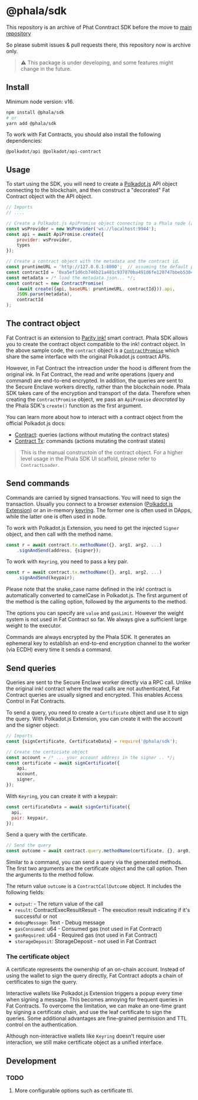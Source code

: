 # @phala/sdk

This repository is an archive of Phat Conntract SDK before the move to [main repository](https://github.com/Phala-Network/phala-blockchain/tree/master/frontend/packages/sdk)

So please submit issues & pull requests there, this repository now is archive only.


> ⚠️ This package is under developing, and some features might change in the future.

## Install

Minimum node version: v16.

```sh
npm install @phala/sdk
# or
yarn add @phala/sdk
```

To work with Fat Contracts, you should also install the following dependencies:

```
@polkadot/api @polkadot/api-contract
```

## Usage

To start using the SDK, you will need to create a [Polkadot.js](https://polkadot.js.org/docs/api/start/create) API object connecting to the blockchain, and then construct a "decorated" Fat Contract object with the API object.

```js
// Imports
// ....

// Create a Polkadot.js ApiPromise object connecting to a Phala node (assuming the default port).
const wsProvider = new WsProvider('ws://localhost:9944');
const api = await ApiPromise.create({
    provider: wsProvider,
    types
});

// Create a contract object with the metadata and the contract id.
const pruntimeURL = 'http://127.0.0.1:8000';  // assuming the default port
const contractId = '0xa5ef1d6cb746b21a481c937870ba491d6fe120747bbeb5304c17de132e8d0392';  // your contract id
const metadata = /* load the metadata.json... */;
const contract = new ContractPromise(
    (await create({api, baseURL: pruntimeURL, contractId})).api,
    JSON.parse(metadata),
    contractId
);
```

## The contract object

Fat Contract is an extension to [Parity ink!](https://paritytech.github.io/ink-docs/) smart contract. Phala SDK allows you to create the contract object compatible to the ink! contract object. In the above sample code, the `contract` object is a [`ContractPromise`](https://polkadot.js.org/docs/api-contract/start/contract.read) which share the same interface with the original Polkadot.js contract APIs.

However, in Fat Contract the intreaction under the hood is different from the original ink. In Fat Contract, the read and write operations (query and command) are end-to-end encrypted. In addition, the queries are sent to the Secure Enclave workers directly, rather than the blockchain node. Phala SDK takes care of the encryption and transport of the data. Therefore when creating the `ContractPromise` object, we pass an `ApiPromise` _deocrated_ by the Phala SDK's `create()` function as the first argument.

You can learn more about how to interact with a contract object from the official Polkadot.js docs:

- [Contract](https://polkadot.js.org/docs/api-contract/start/contract.read): queries (actions without mutating the contract states)
- [Contract Tx](https://polkadot.js.org/docs/api-contract/start/contract.tx): commands (actions mutating the contrast states)

> This is the manual constructoin of the contract object. For a higher level usage in the Phala SDK UI scaffold, please refer to `ContractLoader`.

## Send commands

Commands are carried by signed transactions. You will need to sign the transaction. Usually you connect to a browser extension ([Polkadot.js Extension](https://polkadot.js.org/docs/extension)) or an in-memory [keyring](https://polkadot.js.org/docs/keyring). The former one is often used in DApps, while the latter one is often used in node.

To work with Polkadot.js Extension, you need to get the injected `Signer` object, and then call with the method name.

```js
const r = await contract.tx.methodName({}, arg1, arg2, ...)
    .signAndSend(address, {signer});
```

To work with `Keyring`, you need to pass a key pair.

```js
const r = await contract.tx.methodName({}, arg1, arg2, ...)
    .signAndSend(keypair);
```

Please note that the snake_case name defined in the ink! contract is automatically converted to camelCase in Polkadot.js. The first argument of the method is the calling option, followed by the arguments to the method.

The options you can specify are `value` and `gasLimit`. However the weight system is not used in Fat Contract so far. We always give a sufficient large weight to the executor.

Commands are always encrypted by the Phala SDK. It generates an ephemeral key to establish an end-to-end encryption channel to the worker (via ECDH) every time it sends a command.

## Send queries

Queries are sent to the Secure Enclave worker directly via a RPC call. Unlike the original ink! contract where the read calls are not authenticated, Fat Contract queries are usually signed and encrypted. This enables Access Control in Fat Contracts.

To send a query, you need to create a `Certificate` object and use it to sign the query. With Polkadot.js Extension, you can create it with the account and the signer object:

```js
// Imports
const {signCertificate, CertificateData} = require('@phala/sdk');

// Create the certiciate object
const account = /* ... your account address in the signer .. */;
const certificate = await signCertificate({
    api,
    account,
    signer,
});
```

With `Keyring`, you can create it with a keypair:

```js
const certificateData = await signCertificate({
  api,
  pair: keypair,
});
```

Send a query with the certificate.

```js
// Send the query
const outcome = await contract.query.methodName(certificate, {}, arg0, arg1, ...);
```

Similar to a command, you can send a query via the generated methods. The first two arguments are the certificate object and the call option. Then the arguments to the method follow.

The return value `outcome` is a `ContractCallOutcome` object. It includes the following fields:

- `output`: - The return value of the call
- `result`: ContractExecResultResult - The execution result indicating if it's successful or not
- `debugMessage`: Text - Debug message
- `gasConsumed`: u64 - Consumed gas (not used in Fat Contract)
- `gasRequired`: u64 - Required gas (not used in Fat Contract)
- `storageDeposit`: StorageDeposit - not used in Fat Contract

### The certificate object

A certificate represents the ownership of an on-chain account. Instead of using the wallet to sign the query directly, Fat Contract adopts a chain of certificates to sign the query.

Interactive wallets like Polkadot.js Extension triggers a popup every time when signing a message. This becomes annoying for frequent queries in Fat Contracts. To overcome the limitation, we can make an one-time grant by signing a certificate chain, and use the leaf certificate to sign the queries. Some additional advantages are fine-grained permission and TTL control on the authentication.

Although non-interactive wallets like `Keyring` doesn't require user interaction, we still make certificate object as a unified interface.

## Development

### TODO

1. More configurable options such as certificate ttl.
